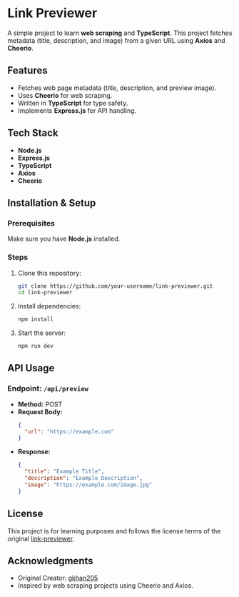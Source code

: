 # Link Previewer

A simple project to learn **web scraping** and **TypeScript**. This project fetches metadata (title, description, and image) from a given URL using **Axios** and **Cheerio**.

## Features
- Fetches web page metadata (title, description, and preview image).
- Uses **Cheerio** for web scraping.
- Written in **TypeScript** for type safety.
- Implements **Express.js** for API handling.

## Tech Stack
- **Node.js**
- **Express.js**
- **TypeScript**
- **Axios**
- **Cheerio**

## Installation & Setup

### Prerequisites
Make sure you have **Node.js** installed.

### Steps
1. Clone this repository:
   ```sh
   git clone https://github.com/your-username/link-previewer.git
   cd link-previewer
   ```
2. Install dependencies:
   ```sh
   npm install
   ```
3. Start the server:
   ```sh
   npm run dev
   ```

## API Usage

### Endpoint: `/api/preview`
- **Method:** POST
- **Request Body:**
  ```json
  {
    "url": "https://example.com"
  }
  ```
- **Response:**
  ```json
  {
    "title": "Example Title",
    "description": "Example Description",
    "image": "https://example.com/image.jpg"
  }
  ```

## License
This project is for learning purposes and follows the license terms of the original [link-previewer](https://github.com/gkhan205/link-previewer).

## Acknowledgments
- Original Creator: [gkhan205](https://github.com/gkhan205)
- Inspired by web scraping projects using Cheerio and Axios.


